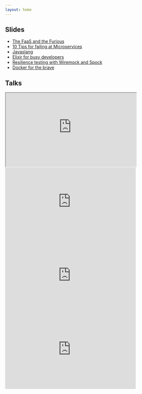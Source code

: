 ```yaml
---
layout: home
---
```


<div class="home">

<!-- <h2>Speaker profile</h2>

<div class="event">
  <span class="date"></span>
  <span class="venue"></span>
  <span class="title"></span>

  As seen in:
Devoxx Belgium Javaland DevCon Voxxed Vienna Topconf
Berlin Expert Days Code.Talks
Java User Group Hamburg Java User Group Mannheim

</div> -->

<h2>Slides</h2>

<ul>
  <li><a href="https://www.slideshare.net/koenighotze/the-faas-and-the-furious">The FaaS and the Furious</a></li>
  <li><a href="https://www.slideshare.net/koenighotze/10-tips-for-failing-at-microservices-badly-bedcon-2017">10 Tips for failing at Microservices</a></li>
  <li><a href="https://www.slideshare.net/koenighotze/javaslang-javaland20170327nodemonocopyright">Javaslang</a></li>
  <li><a href="https://www.slideshare.net/koenighotze/elixir-easy-fun-for-busy-developers-devoxx-2016">Elixir for busy developers</a></li>
  <li><a href="https://www.slideshare.net/koenighotze/resilience-testing-with-wiremock-and-spock">Resilience testing with Wiremock and Spock</a></li>
  <li><a href="https://www.slideshare.net/koenighotze/docker-for-the-brave">Docker for the brave</a></li>
</ul>


<h2>Talks</h2>
<div class="videosContainer">
  <div class="video">
      <iframe width="425" height="240" src="https://www.youtube.com/embed/stNj2wmp_Vw" allow="encrypted-media" allowfullscreen></iframe>
  </div>
  <div class="video">
    <iframe width="425" height="240" src="https://www.youtube.com/embed/naNN_gJas2A" frameborder="0" allow="encrypted-media" allowfullscreen></iframe>
  </div>
  <div class="video">
    <iframe width="425" height="240" src="https://www.youtube.com/embed/X0tjziAQfNQ" frameborder="0" allow="encrypted-media" allowfullscreen></iframe>
  </div>
  <div class="video">
    <iframe width="425" height="240" src="https://www.youtube.com/embed/5M3AzAk70SM" frameborder="0" allow="encrypted-media" allowfullscreen></iframe>
  </div>
</div>


</div>